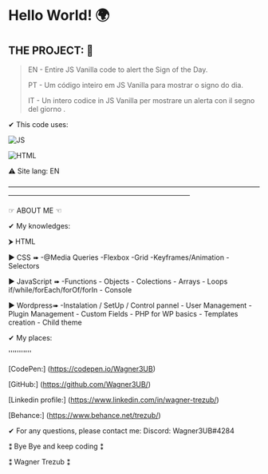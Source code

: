 # Hello World! 🌍

## THE PROJECT: 📑

> EN - Entire JS Vanilla code to alert the Sign of the Day.
>
> PT - Um código inteiro em JS Vanilla para mostrar o signo do dia.
>
> IT - Un intero codice in JS Vanilla per mostrare un alerta con il segno del giorno .

✔ This code uses:

![JS](https://img.shields.io/badge/JavaScript-F7DF1E?style=plastic&logo=javascript&logoColor=FFFFFF)

![HTML](https://img.shields.io/badge/-HTML-E34F26?style=plastic&logo=html5&logoColor=FFFFFF) 

⚠ Site lang: EN

——————————————————————————————————————————————————————————————

☞ ABOUT ME ☜

✔ My knowledges:

⮞ HTML

▶ CSS ➠ -@Media Queries -Flexbox -Grid -Keyframes/Animation -Selectors

▶ JavaScript ➠ -Functions - Objects - Colections - Arrays - Loops if/while/forEach/forOf/forIn - Console

▶ Wordpress➠ -Instalation / SetUp / Control pannel - User Management - Plugin Management - Custom Fields - PHP for WP basics - Templates creation - Child theme

✔ My places:

'''''''''''

[CodePen:] (https://codepen.io/Wagner3UB)

[GitHub:] (https://github.com/Wagner3UB/)

[Linkedin profile:] (https://www.linkedin.com/in/wagner-trezub/)

[Behance:] (https://www.behance.net/trezub/)

✔ For any questions, please contact me: Discord: Wagner3UB#4284

⁑ Bye Bye and keep coding ⁑

⁑ Wagner Trezub ⁑
